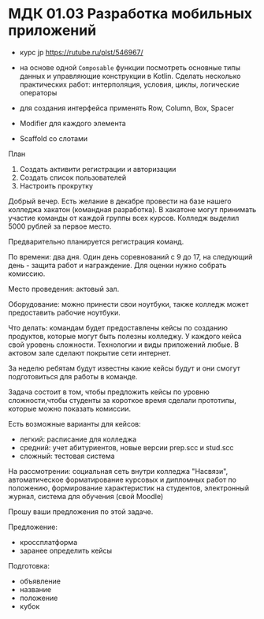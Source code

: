 
# МДК 01.03 Разработка мобильных приложений

- курс jp  https://rutube.ru/plst/546967/

- на основе одной ```Composable``` функции посмотреть основные типы данных и управляющие конструкции в Kotlin. Сделать несколько практических работ: интерполяция, условия, циклы, логические операторы

- для создания интерфейса применять Row, Column, Box, Spacer
- Modifier для каждого элемента
- Scaffold со слотами

План
1. Создать активити регистрации и авторизации
2. Создать список пользователей
3. Настроить прокрутку


Добрый вечер. Есть желание в декабре провести на базе нашего колледжа хакатон (командная разработка). В хакатоне могут принимать участие команды от каждой группы всех курсов. Колледж выделил 5000 рублей за первое место. 

Предварительно планируется регистрация команд.

По времени: два дня. Один день соревнований с 9 до 17, на следующий день - защита работ и награждение. Для оценки нужно собрать комиссию. 

Место проведения: актовый зал.

Оборудование: можно принести свои ноутбуки, также колледж может предоставить рабочие ноутбуки.

Что делать: командам будет предоставлены кейсы по созданию продуктов, которые могут быть полезны колледжу. У каждого кейса свой уровень сложности. Технологии и виды приложений любые. В актовом зале сделают покрытие сети интернет.

За неделю ребятам будут известны какие кейсы будут и они смогут подготовиться для работы в команде.

Задача состоит в том, чтобы предложить кейсы по уровню сложности,чтобы студенты за короткое время сделали прототипы, которые можно показать комиссии.

Есть возможные варианты для кейсов:
- легкий: расписание для колледжа
- средний: учет абитуриентов, новые версии prep.scc и stud.scc
- сложный: тестовая система

На рассмотрении: социальная сеть внутри колледжа "Насвязи", автоматическое форматирование курсовых и дипломных работ по положению, формирование характеристик на студентов, электронный журнал, система для обучения (свой Moodle)

Прошу ваши предложения по этой задаче.

Предложение:

- кроссплатформа
- заранее определить кейсы

Подготовка:

- объявление
- название
- положение
- кубок




